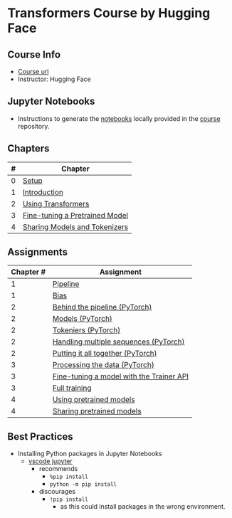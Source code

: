# Transformers Course by Hugging Face

## Course Info

- [Course url](https://huggingface.co/learn/nlp-course)
- Instructor: Hugging Face

## Jupyter Notebooks

- Instructions to generate the [notebooks](https://github.com/huggingface/notebooks/tree/main/course/en) locally provided in the [course](https://github.com/huggingface/course#-jupyter-notebooks) repository.

## Chapters

|#|Chapter|
|-|-------|
|0|[Setup](./notes/Chapter_0.md)|
|1|[Introduction](./notes/Chapter_1.md)|
|2|[Using Transformers](./notes/Chapter_2.md)|
|3|[Fine-tuning a Pretrained Model](./notes/Chapter_3.md)|
|4|[Sharing Models and Tokenizers](./notes/Chapter_4.md)|

## Assignments

|Chapter #|Assignment|
|---------|----------|
|1|[Pipeline](./code/notebooks/chapter1/section3.ipynb)|
|1|[Bias](./code/notebooks/chapter1/section8.ipynb)|
|2|[Behind the pipeline (PyTorch)](./code/notebooks/chapter2/section2_pt.ipynb)|
|2|[Models (PyTorch)](./code/notebooks/chapter2/section3_pt.ipynb)|
|2|[Tokeniers (PyTorch)](./code/notebooks/chapter2/section4_pt.ipynb)|
|2|[Handling multiple sequences (PyTorch)](./code/notebooks/chapter2/section5_pt.ipynb)|
|2|[Putting it all together (PyTorch)](./code/notebooks/chapter2/section6_pt.ipynb)|
|3|[Processing the data (PyTorch)](./code/notebooks/chapter3/section2_pt.ipynb)|
|3|[Fine-tuning a model with the Trainer API](./code/notebooks/chapter3/section3.ipynb)|
|3|[Full training](./code/notebooks/chapter3/section4.ipynb)|
|4|[Using pretrained models](./code/notebooks/chapter4/section2_pt.ipynb)|
|4|[Sharing pretrained models](./code/notebooks/chapter4/section3_pt.ipynb)|

## Best Practices

- Installing Python packages in Jupyter Notebooks
  - [vscode jupyter](https://github.com/microsoft/vscode-jupyter/wiki/Installing-Python-packages-in-Jupyter-Notebooks)
    - recommends
      - ```%pip install```
      - ```python -m pip install```
    - discourages
      - ```!pip install```
        - as this could install packages in the wrong environment.
